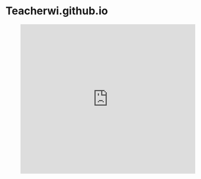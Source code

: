 # Teacherwi.github.io

<figure class="video_container">
<iframe width="470" height="402" src="https://edpuzzle.com/embed/assignments/5ed7c220fa6c203f26806e98/watch" frameborder="0" allowfullscreen></iframe>
</figure>

